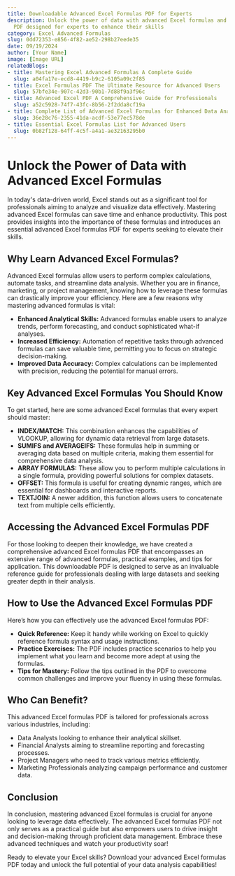 ```yaml
---
title: Downloadable Advanced Excel Formulas PDF for Experts
description: Unlock the power of data with advanced Excel formulas and access a downloadable
  PDF designed for experts to enhance their skills
category: Excel Advanced Formulas
slug: 0dd72353-e856-4f82-ae52-298b27eede35
date: 09/19/2024
author: [Your Name]
image: [Image URL]
relatedBlogs:
- title: Mastering Excel Advanced Formulas A Complete Guide
  slug: a04fa17e-ecd8-4419-b9c2-6105a09c2f85
- title: Excel Formulas PDF The Ultimate Resource for Advanced Users
  slug: 57bfe34e-907c-42d3-90b1-7d88f9a3f96c
- title: Advanced Excel PDF A Comprehensive Guide for Professionals
  slug: a52c5928-74f7-43fc-8b56-2f2dda8cf19a
- title: Complete List of Advanced Excel Formulas for Enhanced Data Analysis
  slug: 36e28c76-2355-41da-acdf-53e77ec578de
- title: Essential Excel Formulas List for Advanced Users
  slug: 0b82f128-64ff-4c5f-a4a1-ae32163295b0
---
```


# Unlock the Power of Data with Advanced Excel Formulas

In today's data-driven world, Excel stands out as a significant tool for professionals aiming to analyze and visualize data effectively. Mastering advanced Excel formulas can save time and enhance productivity. This post provides insights into the importance of these formulas and introduces an essential advanced Excel formulas PDF for experts seeking to elevate their skills.

## Why Learn Advanced Excel Formulas?

Advanced Excel formulas allow users to perform complex calculations, automate tasks, and streamline data analysis. Whether you are in finance, marketing, or project management, knowing how to leverage these formulas can drastically improve your efficiency. Here are a few reasons why mastering advanced formulas is vital:

- **Enhanced Analytical Skills:** Advanced formulas enable users to analyze trends, perform forecasting, and conduct sophisticated what-if analyses.
- **Increased Efficiency:** Automation of repetitive tasks through advanced formulas can save valuable time, permitting you to focus on strategic decision-making.
- **Improved Data Accuracy:** Complex calculations can be implemented with precision, reducing the potential for manual errors.

## Key Advanced Excel Formulas You Should Know

To get started, here are some advanced Excel formulas that every expert should master:

- **INDEX/MATCH:** This combination enhances the capabilities of VLOOKUP, allowing for dynamic data retrieval from large datasets.
- **SUMIFS and AVERAGEIFS:** These formulas help in summing or averaging data based on multiple criteria, making them essential for comprehensive data analysis.
- **ARRAY FORMULAS:** These allow you to perform multiple calculations in a single formula, providing powerful solutions for complex datasets.
- **OFFSET:** This formula is useful for creating dynamic ranges, which are essential for dashboards and interactive reports.
- **TEXTJOIN:** A newer addition, this function allows users to concatenate text from multiple cells efficiently.

## Accessing the Advanced Excel Formulas PDF 

For those looking to deepen their knowledge, we have created a comprehensive advanced Excel formulas PDF that encompasses an extensive range of advanced formulas, practical examples, and tips for application. This downloadable PDF is designed to serve as an invaluable reference guide for professionals dealing with large datasets and seeking greater depth in their analysis.

## How to Use the Advanced Excel Formulas PDF

Here’s how you can effectively use the advanced Excel formulas PDF:

- **Quick Reference:** Keep it handy while working on Excel to quickly reference formula syntax and usage instructions.
- **Practice Exercises:** The PDF includes practice scenarios to help you implement what you learn and become more adept at using the formulas.
- **Tips for Mastery:** Follow the tips outlined in the PDF to overcome common challenges and improve your fluency in using these formulas.

## Who Can Benefit?

This advanced Excel formulas PDF is tailored for professionals across various industries, including:

- Data Analysts looking to enhance their analytical skillset.
- Financial Analysts aiming to streamline reporting and forecasting processes.
- Project Managers who need to track various metrics efficiently.
- Marketing Professionals analyzing campaign performance and customer data.

## Conclusion

In conclusion, mastering advanced Excel formulas is crucial for anyone looking to leverage data effectively. The advanced Excel formulas PDF not only serves as a practical guide but also empowers users to drive insight and decision-making through proficient data management. Embrace these advanced techniques and watch your productivity soar!

Ready to elevate your Excel skills? Download your advanced Excel formulas PDF today and unlock the full potential of your data analysis capabilities!